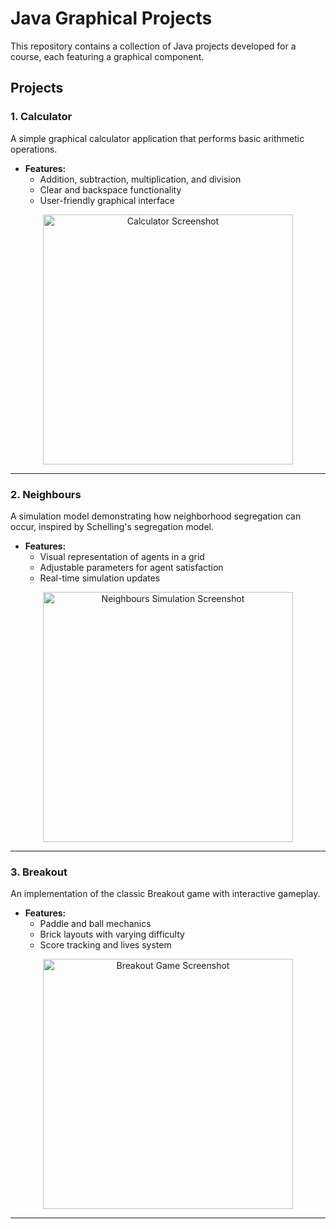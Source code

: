 # Java Graphical Projects

This repository contains a collection of Java projects developed for a course, each featuring a graphical component.

## Projects

### 1. Calculator

A simple graphical calculator application that performs basic arithmetic operations.

- **Features:**
  - Addition, subtraction, multiplication, and division
  - Clear and backspace functionality
  - User-friendly graphical interface

<p align="center">
  <img src="calculator_screenshot.png" alt="Calculator Screenshot" width="400" />
</p>

---

### 2. Neighbours

A simulation model demonstrating how neighborhood segregation can occur, inspired by Schelling's segregation model.

- **Features:**
  - Visual representation of agents in a grid
  - Adjustable parameters for agent satisfaction
  - Real-time simulation updates

<p align="center">
  <img src="neighbours_screenshot.png" alt="Neighbours Simulation Screenshot" width="400" />
</p>

---

### 3. Breakout

An implementation of the classic Breakout game with interactive gameplay.

- **Features:**
  - Paddle and ball mechanics
  - Brick layouts with varying difficulty
  - Score tracking and lives system

<p align="center">
  <img src="breakout_screenshot.png" alt="Breakout Game Screenshot" width="400" />
</p>

---
   

